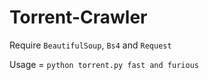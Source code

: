 # Torrent-Crawler

Require `BeautifulSoup`, `Bs4` and `Request`

Usage = `python torrent.py fast and furious`
